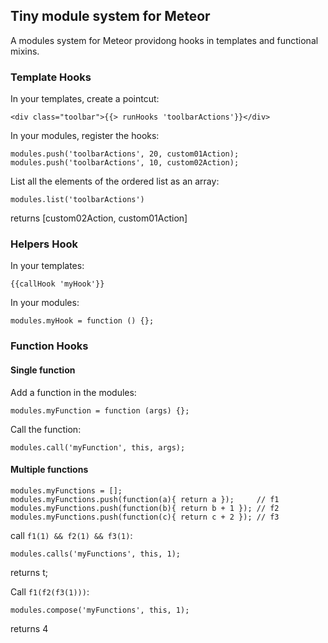 ## Tiny module system for Meteor

A modules system for Meteor providong hooks in templates and functional mixins.

### Template Hooks

In your templates, create a pointcut:

    <div class="toolbar">{{> runHooks 'toolbarActions'}}</div>

In your modules, register the hooks:

	modules.push('toolbarActions', 20, custom01Action);
	modules.push('toolbarActions', 10, custom02Action);


List all the elements of the ordered list as an array:

	modules.list('toolbarActions')

returns [custom02Action, custom01Action]


### Helpers Hook

In your templates:

	{{callHook 'myHook'}}


In your modules:

	modules.myHook = function () {};

### Function Hooks

#### Single function

Add a function in the modules:

	modules.myFunction = function (args) {};
	
Call the function:

	modules.call('myFunction', this, args);



#### Multiple functions


	modules.myFunctions = [];
	modules.myFunctions.push(function(a){ return a });     // f1
	modules.myFunctions.push(function(b){ return b + 1 }); // f2
	modules.myFunctions.push(function(c){ return c + 2 }); // f3

call `f1(1) && f2(1) && f3(1)`:

	modules.calls('myFunctions', this, 1);

returns t;


Call `f1(f2(f3(1)))`:

	modules.compose('myFunctions', this, 1);

returns 4
